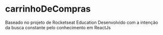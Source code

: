 # carrinhoDeCompras
Baseado no projeto de Rocketseat Education
Desenvolvido com a intenção da busca constante pelo conhecimento em ReactJs
